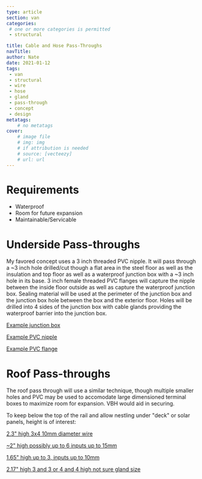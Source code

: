 ```yaml
---
type: article
section: van
categories: 
 # one or more categories is permitted
 - structural

title: Cable and Hose Pass-Throughs
navTitle:
author: Nate
date: 2021-01-12
tags:
 - van
 - structural
 - wire
 - hose
 - gland
 - pass-through
 - concept
 - design
metatags:
	# no metatags
cover: 
	# image file
	# img: img
	# if attribution is needed
	# source: [vecteezy]
	# url: url
---
```




# Requirements

* Waterproof
* Room for future expansion
* Maintainable/Servicable

# Underside Pass-throughs

My favored concept uses a 3 inch threaded PVC nipple.  It will pass through a ~3 inch hole drilled/cut though a flat area in the steel floor as well as the insulation and top floor as well as a waterproof junction box with a ~3 inch hole in its base.  3 inch female threaded PVC flanges will capture the nipple between the inside floor outside as well as capture the waterproof junction box.  Sealing material will be used at the perimeter of the junction box and the junction box hole between the box and the exterior floor.  Holes will be drilled into 4 sides of the junction box with cable glands providing the waterproof barrier into the junction box.

[Example junction box](https://www.amazon.com/LeMotech-250mm-150mm-130mm-IP67/dp/B075DJ642L/ref=psdc_495308_t4_B0786ZT7G3?th=1)

[Example PVC nipple](https://www.supplyhouse.com/Spears-889-030-3-x-3-PVC-Sch-80-Threaded-Nipple?gclid=Cj0KCQiArvX_BRCyARIsAKsnTxNVkdccsaSyQ5lwyhLUd3DVAtJ0nuTgrtJFp_a8UE-9hlByER_2NCUaAj3-EALw_wcB)

[Example PVC flange](https://www.pvcfittingsonline.com/855-030-3-schedule-80-pvc-van-stone-flange.html?country=US&matchtype=&network=u&device=c&adposition=&keyword=&gclid=Cj0KCQiArvX_BRCyARIsAKsnTxMZLRFEAUHz4MYSqgkLlpFA5G9LrHKOl9IBlRPimJMgctASRK8hfxsaAqb3EALw_wcB)

# Roof Pass-throughs

The roof pass through will use a similar technique, though multiple smaller holes and PVC may be used to accomodate large dimensioned terminal boxes to maximize room for expansion.  VBH would aid in securing.

To keep below the top of the rail and allow nestling under "deck" or solar panels, height is of interest:

[2.3" high 3x4 10mm diameter wire](https://www.amazon.com/YXQ-Electrical-Connector-Dustproof-Waterproof/dp/B071ZRQN42/ref=asc_df_B071ZRQN42/?tag=hyprod-20&linkCode=df0&hvadid=242022044358&hvpos=&hvnetw=g&hvrand=14452172988249105472&hvpone=&hvptwo=&hvqmt=&hvdev=c&hvdvcmdl=&hvlocint=&hvlocphy=9007862&hvtargid=pla-430161477760&th=1)

[~2" high possibly up to 6 inputs up to 15mm](https://www.amazon.com/Junction-Waterproof-Connector-Electrical-Protection/dp/B08MTKNN4X/ref=pd_di_sccai_6/138-8434905-4157325?pd_rd_w=YRdz6&pf_rd_p=c9443270-b914-4430-a90b-72e3e7e784e0&pf_rd_r=R40VHDJ1HJ36JQWFR5NW&pd_rd_r=c93a8247-b18f-4f6b-9ca2-85404e3bd7c1&pd_rd_wg=LsPUV&pd_rd_i=B08MTKNN4X&psc=1)

[1.65" high up to 3, inputs up to 10mm](https://www.amazon.com/dp/B08MNX6NC6/ref=sspa_dk_detail_5?psc=1&pd_rd_i=B08MNX6NC6p13NParams&spLa=ZW5jcnlwdGVkUXVhbGlmaWVyPUFLSDFJNlRDV0xFMEMmZW5jcnlwdGVkSWQ9QTAxODQ5NTgyNjhWMjROVUdLT1FWJmVuY3J5cHRlZEFkSWQ9QTAxMzA3NzJJUTNCNURGM1hGVVYmd2lkZ2V0TmFtZT1zcF9kZXRhaWwyJmFjdGlvbj1jbGlja1JlZGlyZWN0JmRvTm90TG9nQ2xpY2s9dHJ1ZQ==)

[2.17" high 3 and 3 or 4 and 4 high not sure gland size](https://www.amazon.com/dp/B08MYV93S2/ref=sspa_dk_detail_5?psc=1&pd_rd_i=B08MYV93S2&pd_rd_w=KqYYe&pf_rd_p=5d846283-ed3e-4512-a744-a30f97c5d738&pd_rd_wg=NVW7g&pf_rd_r=FAJ0QEZNPX01P5YFXN6C&pd_rd_r=a1184577-a7ed-4859-b147-2f6e16d9dd89&spLa=ZW5jcnlwdGVkUXVhbGlmaWVyPUEzVFBZSFg1WE5JNDExJmVuY3J5cHRlZElkPUEwNzcyNjc3MlI4M1ZRWlZRMVRZUCZlbmNyeXB0ZWRBZElkPUEwMzUyMzk2MjVVV1I2UVRVODZWWiZ3aWRnZXROYW1lPXNwX2RldGFpbF90aGVtYXRpYyZhY3Rpb249Y2xpY2tSZWRpcmVjdCZkb05vdExvZ0NsaWNrPXRydWU=)